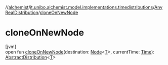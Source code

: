 //[alchemist](../../../index.md)/[it.unibo.alchemist.model.implementations.timedistributions](../index.md)/[AnyRealDistribution](index.md)/[cloneOnNewNode](clone-on-new-node.md)

# cloneOnNewNode

[jvm]\
open fun [cloneOnNewNode](clone-on-new-node.md)(destination: [Node](../../it.unibo.alchemist.model.interfaces/-node/index.md)<[T](../../it.unibo.alchemist.model.implementations.movestrategies.speed/-interact-with-others/index.md)>, currentTime: [Time](../../it.unibo.alchemist.model.interfaces/-time/index.md)): [AbstractDistribution](../-abstract-distribution/index.md)<[T](../../it.unibo.alchemist.model.implementations.movestrategies.speed/-interact-with-others/index.md)>
